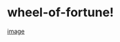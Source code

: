 # wheel-of-fortune!

[image](https://user-images.githubusercontent.com/55813636/137645626-7fde0856-5a7c-480f-9240-771ecb9f2ba8.png)
